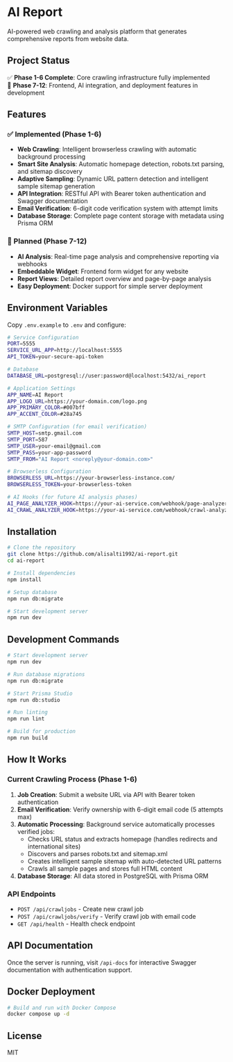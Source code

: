 # AI Report

AI-powered web crawling and analysis platform that generates comprehensive reports from website data.

## Project Status

✅ **Phase 1-6 Complete**: Core crawling infrastructure fully implemented  
🚧 **Phase 7-12**: Frontend, AI integration, and deployment features in development

## Features

### ✅ Implemented (Phase 1-6)
- **Web Crawling**: Intelligent browserless crawling with automatic background processing
- **Smart Site Analysis**: Automatic homepage detection, robots.txt parsing, and sitemap discovery
- **Adaptive Sampling**: Dynamic URL pattern detection and intelligent sample sitemap generation
- **API Integration**: RESTful API with Bearer token authentication and Swagger documentation
- **Email Verification**: 6-digit code verification system with attempt limits
- **Database Storage**: Complete page content storage with metadata using Prisma ORM

### 🚧 Planned (Phase 7-12)
- **AI Analysis**: Real-time page analysis and comprehensive reporting via webhooks
- **Embeddable Widget**: Frontend form widget for any website
- **Report Views**: Detailed report overview and page-by-page analysis
- **Easy Deployment**: Docker support for simple server deployment

## Environment Variables

Copy `.env.example` to `.env` and configure:

```bash
# Service Configuration
PORT=5555
SERVICE_URL_APP=http://localhost:5555
API_TOKEN=your-secure-api-token

# Database
DATABASE_URL=postgresql://user:password@localhost:5432/ai_report

# Application Settings
APP_NAME=AI Report
APP_LOGO_URL=https://your-domain.com/logo.png
APP_PRIMARY_COLOR=#007bff
APP_ACCENT_COLOR=#28a745

# SMTP Configuration (for email verification)
SMTP_HOST=smtp.gmail.com
SMTP_PORT=587
SMTP_USER=your-email@gmail.com
SMTP_PASS=your-app-password
SMTP_FROM="AI Report <noreply@your-domain.com>"

# Browserless Configuration
BROWSERLESS_URL=https://your-browserless-instance.com/
BROWSERLESS_TOKEN=your-browserless-token

# AI Hooks (for future AI analysis phases)
AI_PAGE_ANALYZER_HOOK=https://your-ai-service.com/webhook/page-analyzer
AI_CRAWL_ANALYZER_HOOK=https://your-ai-service.com/webhook/crawl-analyzer
```

## Installation

```bash
# Clone the repository
git clone https://github.com/alisalti1992/ai-report.git
cd ai-report

# Install dependencies
npm install

# Setup database
npm run db:migrate

# Start development server
npm run dev
```

## Development Commands

```bash
# Start development server
npm run dev

# Run database migrations
npm run db:migrate

# Start Prisma Studio
npm run db:studio

# Run linting
npm run lint

# Build for production
npm run build
```

## How It Works

### Current Crawling Process (Phase 1-6)

1. **Job Creation**: Submit a website URL via API with Bearer token authentication
2. **Email Verification**: Verify ownership with 6-digit email code (5 attempts max)
3. **Automatic Processing**: Background service automatically processes verified jobs:
   - Checks URL status and extracts homepage (handles redirects and international sites)
   - Discovers and parses robots.txt and sitemap.xml
   - Creates intelligent sample sitemap with auto-detected URL patterns
   - Crawls all sample pages and stores full HTML content
4. **Database Storage**: All data stored in PostgreSQL with Prisma ORM

### API Endpoints

- `POST /api/crawljobs` - Create new crawl job
- `POST /api/crawljobs/verify` - Verify crawl job with email code
- `GET /api/health` - Health check endpoint

## API Documentation

Once the server is running, visit `/api-docs` for interactive Swagger documentation with authentication support.

## Docker Deployment

```bash
# Build and run with Docker Compose
docker compose up -d
```

## License

MIT